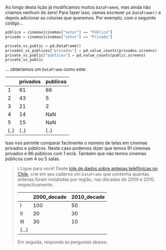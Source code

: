 Ao longo desta lição já modificamos muitos `DataFrame`s, mas ainda não criamos nenhum do zero! Para fazer isso, vamos escrever `pd.DataFrame()` e depois adicionar as colunas que queremos. Por exemplo, com o seguinte código...

```python
público = cinemas[cinemas["setor"] == "Público"]
privado = cinemas[cinemas["setor"] == "Privado"]

private_vs_public = pd.DataFrame()
privados_vs_publicos["privados"] = pd.value_counts(privados.screens)
private_vs_public["publicos"] = pd.value_counts(public.screens)
private_vs_public
```

... obteríamos um `DataFrame` como este:

||privados|publicos|
---|---|---|
1|91|66|
2|43|5|
3|21|2|
4|14|NaN|
5|15|NaN|
(..)|(..)|(..)

Isso nos permite comparar facilmente o número de telas em cinemas privados e públicos. Neste caso podemos dizer que temos 91 cinemas privados e 66 públicos com 1 ecrã. Também que não temos cinemas públicos com 4 ou 5 salas.

 

> 📞 Ligue para você! Deste [lote de dados sobre antenas telefônicas no Chile](https://docs.google.com/spreadsheets/d/e/2PACX-1vRSa9oM9fC-QlT7VOeGhZQtrWnlNSTsk3U8DWGTOXUWtPH6u9o5O5eZ0kTg8mFTwAn9vMdGRK7o2SPB/pub?gid=1436832020&single=true&output=csv), crie em seu caderno um `DataFrame` que contenha quantas antenas foram instaladas por região, nas décadas de 2000 e 2010, respectivamente:
>
>
> ||2000_decade|2010_decade|
> |---|---|---|
> |I|100|50|
> |II|20|30|
> |III|30|10|
> |(...)|
>
> Em seguida, responda às perguntas abaixo.


<style>
#hint-section .table {
  width: fit-content; 
}
blockquote .table {
  background: white;
  border-radius: 5px;
  margin: 9px 0;
}

</style>